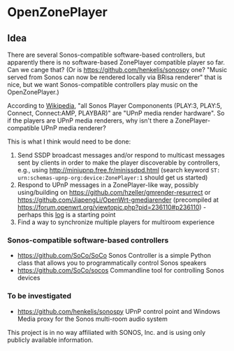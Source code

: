 # OpenZonePlayer

## Idea

There are several Sonos-compatible software-based controllers, but apparently there is no software-based ZonePlayer compatible player so far. Can we cange that? (Or is https://github.com/henkelis/sonospy one? "Music served from Sonos can now be rendered locally via BRisa renderer" that is nice, but we want Sonos-compatible controllers play music on the OpenZonePlayer.)

According to [Wikipedia](https://en.wikipedia.org/wiki/List_of_UPnP_AV_media_servers_and_clients), "all Sonos Player Compononents (PLAY:3, PLAY:5, Connect, Connect:AMP, PLAYBAR)" are "UPnP media render hardware". So if the players are UPnP media renderers, why isn't there a ZonePlayer-compatible UPnP media renderer?

This is what I think would need to be done:
 1. Send SSDP broadcast messages and/or respond to multicast messages sent by clients in order to make the player discoverable by controllers, e.g., using http://miniupnp.free.fr/minissdpd.html (search keyword `ST: urn:schemas-upnp-org:device:ZonePlayer:1` should get us started)
 2. Respond to UPnP messages in a ZonePlayer-like way, possibly using/building on https://github.com/hzeller/gmrender-resurrect or https://github.com/JiapengLi/OpenWrt-gmediarender (precompiled at https://forum.openwrt.org/viewtopic.php?pid=236110#p236110) - perhaps this [log](https://github.com/probonopd/OpenZonePlayer/blob/master/log.txt) is a starting point
 3. Find a way to synchronize multiple players for multiroom experience

### Sonos-compatible software-based controllers

 * https://github.com/SoCo/SoCo Sonos Controller is a simple Python class that allows you to programmatically control Sonos speakers 
 * https://github.com/SoCo/socos Commandline tool for controlling Sonos devices
 
### To be investigated

  * https://github.com/henkelis/sonospy UPnP control point and Windows Media proxy for the Sonos multi-room audio system

This project is in no way affiliated with SONOS, Inc. and is using only publicly available information.
